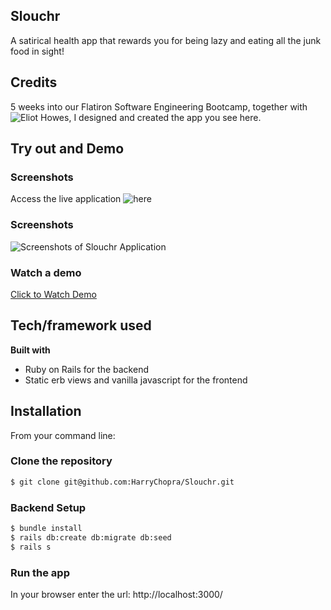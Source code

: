 ## Slouchr
A satirical health app that rewards you for being lazy and eating all the junk food in sight!

## Credits
5 weeks into our Flatiron Software Engineering Bootcamp, together with ![Eliot Howes](https://github.com/eliothowes1090), I designed and created the app you see here.

## Try out and Demo

### Screenshots
Access the live application ![here](https://slouchr.herokuapp.com/)

### Screenshots
![Screenshots of Slouchr Application](https://media.giphy.com/media/kemcU5tVYp0djMS2k9/giphy.gif)

### Watch a demo
<a href="https://youtu.be/USJUt4Mru24" target="_blank">Click to Watch Demo</a>

## Tech/framework used
<b>Built with</b>
- Ruby on Rails for the backend
- Static erb views and vanilla javascript for the frontend

## Installation
From your command line:

### Clone the repository
```bash
$ git clone git@github.com:HarryChopra/Slouchr.git
```

### Backend Setup
```bash
$ bundle install
$ rails db:create db:migrate db:seed
$ rails s
```

### Run the app
In your browser enter the url: http://localhost:3000/
